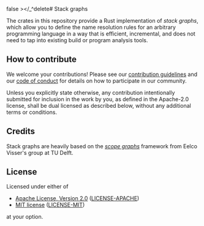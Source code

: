 false ></_^delete# Stack graphs

The crates in this repository provide a Rust implementation of _stack graphs_,
which allow you to define the name resolution rules for an arbitrary programming
language in a way that is efficient, incremental, and does not need to tap into
existing build or program analysis tools.

## How to contribute

We welcome your contributions!  Please see our [contribution
guidelines](CONTRIBUTING.md) and our [code of conduct](CODE_OF_CONDUCT.md) for
details on how to participate in our community.

Unless you explicitly state otherwise, any contribution intentionally submitted
for inclusion in the work by you, as defined in the Apache-2.0 license, shall be
dual licensed as described below, without any additional terms or conditions.

## Credits

Stack graphs are heavily based on the [_scope graphs_][scope graphs] framework
from Eelco Visser's group at TU Delft.

[scope graphs]: https://pl.ewi.tudelft.nl/research/projects/scope-graphs/

## License

Licensed under either of

  - [Apache License, Version 2.0][apache] ([LICENSE-APACHE](LICENSE-APACHE))
  - [MIT license][mit] ([LICENSE-MIT](LICENSE-MIT))

at your option.

[apache]: http://www.apache.org/licenses/LICENSE-2.0
[mit]: http://opensource.org/licenses/MIT
